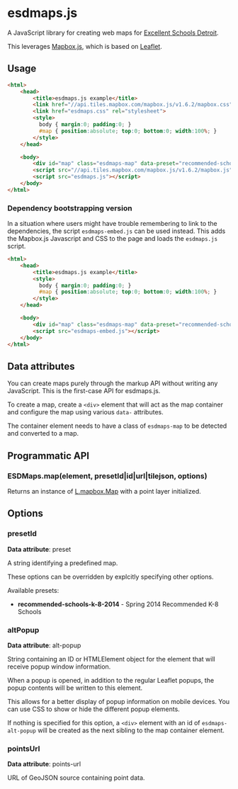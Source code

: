# esdmaps.js

A JavaScript library for creating web maps for [Excellent Schools Detroit](http://www.excellentschoolsdetroit.org/en).

This leverages [Mapbox.js](https://www.mapbox.com/mapbox.js/), which is based on [Leaflet](http://leafletjs.com/). 

## Usage 

```html
<html>
    <head>
        <title>esdmaps.js example</title>
        <link href="//api.tiles.mapbox.com/mapbox.js/v1.6.2/mapbox.css" rel="stylesheet">
        <link href="esdmaps.css" rel="stylesheet">
        <style>
          body { margin:0; padding:0; }
          #map { position:absolute; top:0; bottom:0; width:100%; } 
        </style>
    </head>

    <body>
        <div id="map" class="esdmaps-map" data-preset="recommended-schools-k-8-2014"></div>
        <script src="//api.tiles.mapbox.com/mapbox.js/v1.6.2/mapbox.js"></script> 
        <script src="esdmaps.js"></script>
    </body>
</html>
```

### Dependency bootstrapping version

In a situation where users might have trouble remembering to link to the dependencies, the script ``esdmaps-embed.js`` can be used instead.  This adds the Mapbox.js Javascript and CSS to the page and loads the ``esdmaps.js`` script. 

```html
<html>
    <head>
        <title>esdmaps.js example</title>
        <style>
          body { margin:0; padding:0; }
          #map { position:absolute; top:0; bottom:0; width:100%; } 
        </style>
    </head>

    <body>
        <div id="map" class="esdmaps-map" data-preset="recommended-schools-k-8-2014"></div>
        <script src="esdmaps-embed.js"></script>
    </body>
</html>
```

## Data attributes

You can create maps purely through the markup API without writing any JavaScript.  This is the first-case API for esdmaps.js.

To create a map, create a ``<div>`` element that will act as the map container and configure the map using various ``data-`` attributes.

The container element needs to have a class of ``esdmaps-map`` to be detected and converted to a map.

## Programmatic API

### ESDMaps.map(element, presetId|id|url|tilejson, options)

Returns an instance of [L.mapbox.Map](https://www.mapbox.com/mapbox.js/api/v1.6.2/l-mapbox-map/#section-l-mapbox-map) with a point layer initialized. 

## Options

### presetId

**Data attribute**: preset 

A string identifying a predefined map.

These options can be overridden by explcitly specifying other options.

Available presets:

* **recommended-schools-k-8-2014** - Spring 2014 Recommended K-8 Schools

### altPopup

**Data attribute**: alt-popup

String containing an ID or HTMLElement object for the element that will receive popup window information.

When a popup is opened, in addition to the regular Leaflet popups, the popup contents will be written to this element.  

This allows for a better display of popup information on mobile devices.  You can use CSS to show or hide the different popup elements.

If nothing is specified for this option, a ``<div>`` element with an id of ``esdmaps-alt-popup`` will be created as the next sibling to the map container element.

### pointsUrl

**Data attribute**: points-url

URL of GeoJSON source containing point data.
